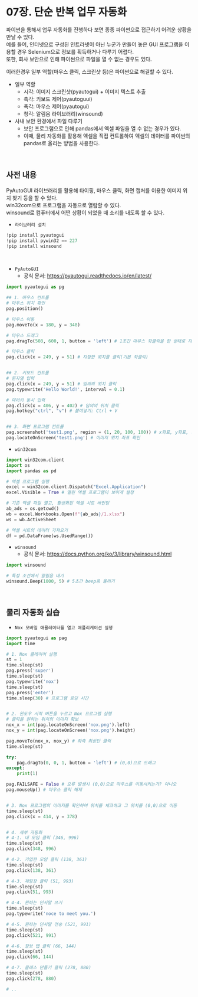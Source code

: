 # 07장. 단순 반복 업무 자동화

파이썬을 통해서 업무 자동화를 진행하다 보면 종종 파이썬으로 접근하기 어려운 상황을 만날 수 있다.  
예를 들어, 인터넷으로 구성된 인트라넷이 아닌 누군가 만들어 놓은 GUI 프로그램을 이용할 경우 Selenium으로 정보를 획득하거나 다루기 어렵다.  
또한, 회사 보안으로 인해 파이썬으로 파일을 열 수 없는 경우도 있다.  

이러한경우 일부 역할(마우스 클릭, 스크린샷 등)은 파이썬으로 해결할 수 있다.  
 - 일부 역할
    - 시각: 이미지 스크린샷(pyautogui) + 이미지 텍스트 추출
    - 촉각: 키보드 제어(pyautoguui)
    - 촉각: 마우스 제어(pyautogui)
    - 청각: 알림음 라이브러리(winsound)
 - 사내 보안 환경에서 파일 다루기
    - 보안 프로그램으로 인해 pandas에서 엑셀 파일을 열 수 없는 경우가 있다.
    - 이때, 물리 자동화를 활용해 엑셀을 직접 컨트롤하여 엑셀의 데이터를 파이썬의 pandas로 올리는 방법을 사용한다.

<br/>

## 사전 내용

PyAutoGUI 라이브러리를 활용해 타이핑, 마우스 클릭, 화면 캡처를 이용한 이미지 위치 찾기 등을 할 수 있다.  
win32com으로 프로그램을 자동으로 열람할 수 있다.  
winsound로 컴퓨터에서 어떤 상황이 되었을 때 소리를 내도록 할 수 있다.  

 - `라이브러리 설치`
```py
!pip install pyautogui
!pip install pywin32 == 227
!pip install winsound
```

<br/>

 - `PyAutoGUI`
    - 공식 문서: https://pyautogui.readthedocs.io/en/latest/
```py
import pyautogui as pg

## 1. 마우스 컨트롤
# 마우스 위치 확인
pag.position()

# 마우스 이동
pag.moveTo(x = 180, y = 348)

# 마우스 드래그
pag.dragTo(508, 600, 1, button = 'left') # 1초간 마우스 좌클릭을 한 상태로 지정한 위치까지 드래그

# 마우스 클릭
pag.click(x = 249, y = 51) # 지정한 위치를 클릭(기본 좌클릭)


## 2. 키보드 컨트롤
# 문자열 입력
pag.click(x = 249, y = 51) # 임의의 위치 클릭
pag.typewrite('Hello World!', interval = 0.1)

# 여러키 동시 입력
pag.click(x = 406, y = 402) # 임의의 위치 클릭
pag.hotkey("ctrl", "v") # 붙여넣기: Ctrl + V


## 3. 화면 프로그램 컨트롤
pag.screenshot('test1.png', region = (1, 20, 100, 100)) # x좌표, y좌표, 가로길이, 세로길이를 지정하고 test1.png 파일로 저장
pag.locateOnScreen('test1.png') # 이미지 위치 좌표 확인

```

 - `win32com`
```py
import win32com.client
import os
import pandas as pd

# 엑셀 프로그램 실행
excel = win32com.client.Dispatch("Excel.Application")
excel.Visible = True # 열린 엑셀 프로그램이 보이게 설정

# 기존 엑셀 파일 열고, 활성화된 엑셀 시트 바인딩
ab_ads = os.getcwd()
wb = excel.Workbooks.Open(f"{ab_ads}/1.xlsx")
ws = wb.ActiveSheet

# 엑셀 시트의 데이터 가져오기
df = pd.DataFrame(ws.UsedRange())
```

 - `winsound`
    - 공식 문서: https://docs.python.org/ko/3/library/winsound.html
```py
import winsound

# 특정 조건에서 알림음 내기
winsound.Beep(1000, 5) # 5초간 beep음 울리기
```

<br/>

## 물리 자동화 실습

 - `Nox 모바일 애뮬레이터를 열고 애플리케이션 실행`
```py
import pyautogui as pag
import time

# 1. Nox 플레이어 실행
st = 1
time.sleep(st)
pag.press('super')
time.sleep(st)
pag.typewrite('nox')
time.sleep(st)
pag.press('enter')
time.sleep(30) # 프로그램 로딩 시간


# 2. 윈도우 시작 버튼을 누르고 Nox 프로그램 실행
# 클릭을 원하는 위치의 이미지 확보
nox_x = int(pag.locateOnScreen('nox.png').left)
nox_y = int(pag.locateOnScreen('nox.png').height)

pag.moveTo(nox_x, nox_y) # 좌측 최상단 클릭
time.sleep(st)

try:
    pag.dragTo(0, 0, 1, button = 'left') # (0,0)으로 드래그
except:
    print(1)

pag.FAILSAFE = False # 오류 발생시 (0,0)으로 마우스를 이동시키는가? 아니오
pag.mouseUp() # 마우스 클릭 해제


# 3. Nox 프로그램의 이미지를 확인하여 위치를 체크하고 그 위치를 (0,0)으로 이동
time.sleep(st)
pag.click(x = 414, y = 378)


# 4. 세부 자동화
# 4-1. 내 모임 클릭 (346, 996)
time.sleep(st)
pag.click(348, 996)

# 4-2. 가입한 모임 클릭 (138, 361)
time.sleep(st)
pag.click(138, 361)

# 4-3. 채팅창 클릭 (51, 993)
time.sleep(st)
pag.click(51, 993)

# 4-4. 원하는 인사말 쓰기
time.sleep(st)
pag.typewrite('noce to meet you.')

# 4-5. 원하는 인사말 전송 (521, 991)
time.sleep(st)
pag.click(521, 991)

# 4-6. 정보 탭 클릭 (66, 144)
time.sleep(st)
pag.click(66, 144)

# 4-7. 클래스 만들기 클릭 (278, 880)
time.sleep(st)
pag.click(278, 880)

# ..
```
